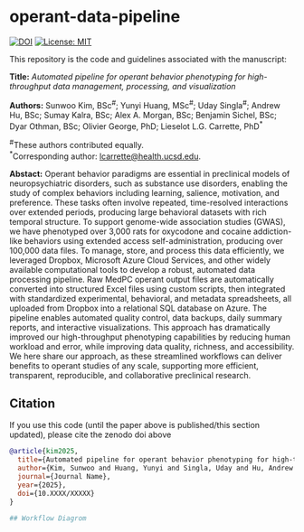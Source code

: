 # operant-data-pipeline

[![DOI](https://zenodo.org/badge/DOI/10.5281/zenodo.XXXXXXX.svg)](https://doi.org/10.5281/zenodo.XXXXXXX)
[![License: MIT](https://img.shields.io/badge/License-MIT-yellow.svg)](LICENSE)


This repository is the code and guidelines associated with the manuscript:

**Title:** *Automated pipeline for operant behavior phenotyping for high-throughput data management, processing, and visualization*

**Authors:** 
Sunwoo Kim, BSc<sup>#</sup>; 
Yunyi Huang, MSc<sup>#</sup>; 
Uday Singla<sup>#</sup>; 
Andrew Hu, BSc; 
Sumay Kalra, BSc; 
Alex A. Morgan, BSc; 
Benjamin Sichel, BSc; 
Dyar Othman, BSc; 
Olivier George, PhD; 
Lieselot L.G. Carrette, PhD<sup>*</sup>

<sup>#</sup>These authors contributed equally.  
<sup>*</sup>Corresponding author: lcarrette@health.ucsd.edu.

**Abstact:** Operant behavior paradigms are essential in preclinical models of neuropsychiatric disorders, such as substance use disorders, enabling the study of complex behaviors including learning, salience, motivation, and preference. These tasks often involve repeated, time-resolved interactions over extended periods, producing large behavioral datasets with rich temporal structure. To support genome-wide association studies (GWAS), we have phenotyped over 3,000 rats for oxycodone and cocaine addiction-like behaviors using extended access self-administration, producing over 100,000 data files. To manage, store, and process this data efficiently, we leveraged Dropbox, Microsoft Azure Cloud Services, and other widely available computational tools to develop a robust, automated data processing pipeline. Raw MedPC operant output files are automatically converted into structured Excel files using custom scripts, then integrated with standardized experimental, behavioral, and metadata spreadsheets, all uploaded from Dropbox into a relational SQL database on Azure. The pipeline enables automated quality control, data backups, daily summary reports, and interactive visualizations. This approach has dramatically improved our high-throughput phenotyping capabilities by reducing human workload and error, while improving data quality, richness, and accessibility. We here share our approach, as these streamlined workflows can deliver benefits to operant studies of any scale, supporting more efficient, transparent, reproducible, and collaborative preclinical research.

## Citation
If you use this code (until the paper above is published/this section updated), please cite the zenodo doi above

```bibtex
@article{kim2025,
  title={Automated pipeline for operant behavior phenotyping for high-throughput data management, processing, and visualization},
  author={Kim, Sunwoo and Huang, Yunyi and Singla, Uday and Hu, Andrew and Kalra, Sumay and Morgan, Alex A. and Sichel, Benjamin and Othman, Dyar and George, Olivier and Carrette, Lieselot L.G.},
  journal={Journal Name},
  year={2025},
  doi={10.XXXX/XXXXX}
}

## Workflow Diagrom
